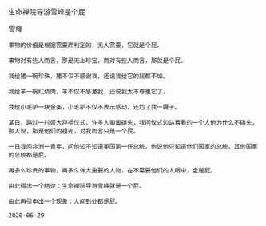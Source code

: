 生命禅院导游雪峰是个屁

雪峰


    事物的价值是根据需要而判定的，无人需要，它就是个屁。

    事物对有些人而言，那是无上珍宝，而对有些人而言，那就是个屁。

    我给猪一碗珍珠，猪不仅不感谢我，还说我给它的屁都不如。

    我给羊一碗红烧肉，羊不仅不感激我，还说我太不尊重它了。

    我给小毛驴一块金条，小毛驴不仅不表示感动，还尥了我一蹶子。

    某日，路过一村盛大拜祖仪式，许多人匍匐磕头，我问仪式边站着看的一个人他为什么不磕头，那人说，那是他们的祖先，对我而言只是一个屁。

    一日我问非洲一青年，问他知不知道美国第一任总统，他说他只知道他们国家的总统，其他国家的总统都是屁。

    再多么珍贵的事物，再多么伟大重要的人物，在不需要他们的人眼中，全是屁。

    由此得出一个结论：生命禅院导游雪峰就是一个屁。

    由此再引申出一个现象：人间到处都是屁。

    2020-06-29



